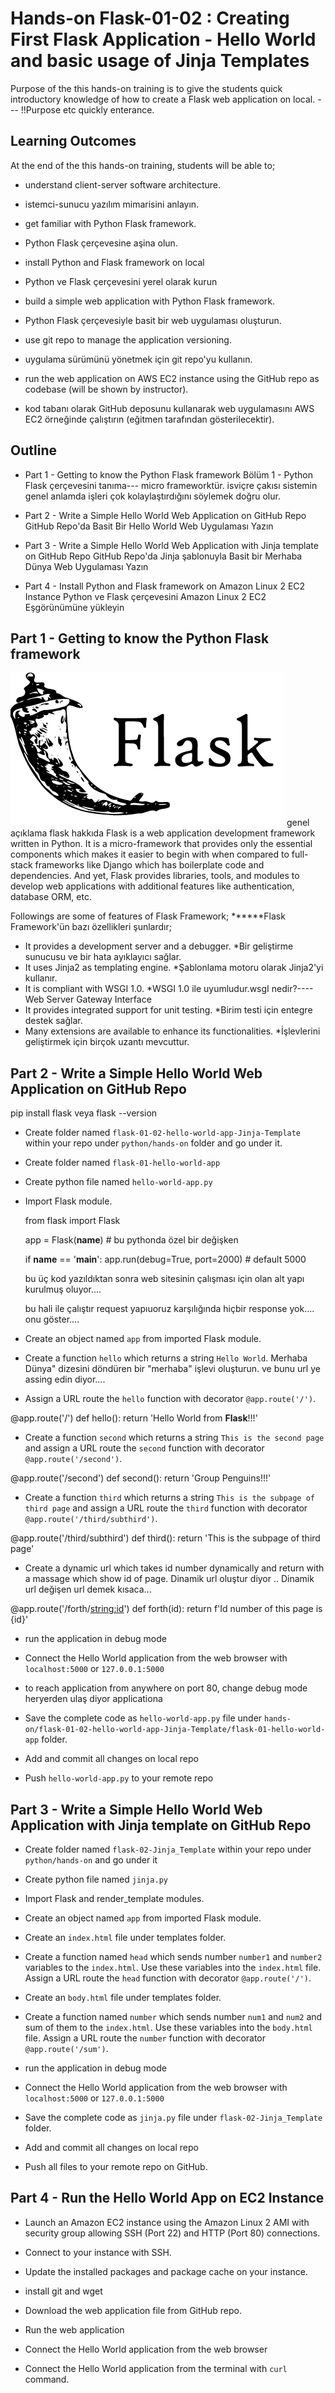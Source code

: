 # Hands-on Flask-01-02 : Creating First Flask Application - Hello World and basic usage of Jinja Templates

Purpose of the this hands-on training is to give the students quick introductory knowledge of how to create a Flask web application on local. --- !!Purpose etc quickly enterance.

## Learning Outcomes

At the end of the this hands-on training, students will be able to;

- understand client-server software architecture.
- istemci-sunucu yazılım mimarisini anlayın.

- get familiar with Python Flask framework.
- Python Flask çerçevesine aşina olun.

- install Python and Flask framework on local
- Python ve Flask çerçevesini yerel olarak kurun

- build a simple web application with Python Flask framework.
- Python Flask çerçevesiyle basit bir web uygulaması oluşturun.

- use git repo to manage the application versioning.
- uygulama sürümünü yönetmek için git repo'yu kullanın.

- run the web application on AWS EC2 instance using the GitHub repo as codebase (will be shown by instructor).
- kod tabanı olarak GitHub deposunu kullanarak web uygulamasını AWS EC2 örneğinde çalıştırın (eğitmen tarafından gösterilecektir).

## Outline

- Part 1 - Getting to know the Python Flask framework
   Bölüm 1 - Python Flask çerçevesini tanıma--- micro frameworktür. isviçre çakısı
    sistemin genel anlamda işleri çok kolaylaştırdığını söylemek doğru olur.


- Part 2 - Write a Simple Hello World Web Application on GitHub Repo
   GitHub Repo'da Basit Bir Hello World Web Uygulaması Yazın

- Part 3 - Write a Simple Hello World Web Application with Jinja template on GitHub Repo
   GitHub Repo'da Jinja şablonuyla Basit bir Merhaba Dünya Web Uygulaması Yazın

- Part 4 - Install Python and Flask framework on Amazon Linux 2 EC2 Instance
   Python ve Flask çerçevesini Amazon Linux 2 EC2 Eşgörünümüne yükleyin

## Part 1 - Getting to know the Python Flask framework

![Flask](./flask.png)
genel açıklama flask hakkıda
Flask is a web application development framework written in Python. It is a micro-framework that provides only the essential components which makes it easier to begin with when compared to full-stack frameworks like Django which has boilerplate code and dependencies.
And yet, Flask provides libraries, tools, and modules to develop web applications with additional features like authentication, database ORM, etc.

Followings are some of features of Flask Framework;
******Flask Framework'ün bazı özellikleri şunlardır;
- It provides a development server and a debugger.
*Bir geliştirme sunucusu ve bir hata ayıklayıcı sağlar.
- It uses Jinja2 as templating engine.
*Şablonlama motoru olarak Jinja2'yi kullanır.
- It is compliant with WSGI 1.0.
*WSGI 1.0 ile uyumludur.wsgI nedir?---- Web Server Gateway Interface
- It provides integrated support for unit testing.
*Birim testi için entegre destek sağlar.
- Many extensions are available to enhance its functionalities.
*İşlevlerini geliştirmek için birçok uzantı mevcuttur.


## Part 2 - Write a Simple Hello World Web Application on GitHub Repo
  pip install flask veya flask --version
- Create folder named `flask-01-02-hello-world-app-Jinja-Template` within your repo under `python/hands-on` folder and go under it.

- Create folder named `flask-01-hello-world-app`

- Create python file named `hello-world-app.py`

- Import Flask module.

   from flask import Flask

   app = Flask(__name__) # bu pythonda özel bir değişken

   if __name__ == '__main__':
    app.run(debug=True, port=2000) # default 5000

    bu üç kod yazıldıktan sonra web sitesinin çalışması için olan alt yapı kurulmuş oluyor....

    bu hali ile çalıştır request yapıuoruz karşılığında hiçbir response yok.... onu göster....

- Create an object named `app` from imported Flask module.



- Create a function `hello` which returns a string `Hello World`.
 Merhaba Dünya" dizesini döndüren bir "merhaba" işlevi oluşturun. ve bunu url ye assing edin diyor....
- Assign a URL route the `hello` function with decorator `@app.route('/')`.

@app.route('/')
def hello():
    return 'Hello World from **Flask**!!!'

- Create a function `second` which returns a string `This is the second page` and assign a URL route the `second` function with decorator `@app.route('/second')`. 

@app.route('/second')
def second():
    return 'Group Penguins!!!'

- Create a function `third` which returns a string `This is the subpage of third page` and assign a URL route the `third` function with decorator `@app.route('/third/subthird')`. 

@app.route('/third/subthird')
def third():
    return 'This is the subpage of third page'

- Create a dynamic url which takes id number dynamically and return with a massage which show id of page.
Dinamik url oluştur diyor .. Dinamik url değişen url demek kısaca...

@app.route('/forth/<string:id>')
def forth(id):
    return f'Id number of this page is {id}'

- run the application in debug mode

- Connect the Hello World application from the web browser with `localhost:5000` or `127.0.0.1:5000`

- to reach application from anywhere on port 80, change debug mode
heryerden ulaş diyor applicationa
- Save the complete code as `hello-world-app.py` file under `hands-on/flask-01-02-hello-world-app-Jinja-Template/flask-01-hello-world-app` folder.

- Add and commit all changes on local repo

- Push `hello-world-app.py` to your remote repo


## Part 3 - Write a Simple Hello World Web Application with Jinja template on GitHub Repo

- Create folder named `flask-02-Jinja_Template` within your repo under `python/hands-on` and go under it

- Create python file named `jinja.py`

- Import Flask and render_template modules.

- Create an object named `app` from imported Flask module.

- Create an `index.html` file under templates folder.

- Create a function named `head` which sends number `number1` and `number2` variables to the `index.html`. Use these variables into the `index.html` file. Assign a URL route the `head` function with decorator `@app.route('/')`.

- Create an `body.html` file under templates folder.

- Create a function named `number` which sends number `num1` and `num2` and sum of them to the `index.html`. Use these variables into the `body.html` file. Assign a URL route the `number` function with decorator `@app.route('/sum')`.

- run the application in debug mode

- Connect the Hello World application from the web browser with `localhost:5000` or `127.0.0.1:5000`

- Save the complete code as `jinja.py` file under `flask-02-Jinja_Template` folder.

- Add and commit all changes on local repo

- Push all files to your remote repo on GitHub.

## Part 4 - Run the Hello World App on EC2 Instance

- Launch an Amazon EC2 instance using the Amazon Linux 2 AMI with security group allowing SSH (Port 22) and HTTP (Port 80) connections.

- Connect to your instance with SSH.

- Update the installed packages and package cache on your instance.

- install git and wget

- Download the web application file from GitHub repo.

- Run the web application

- Connect the Hello World application from the web browser

- Connect the Hello World application from the terminal with `curl` command.
